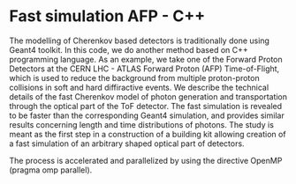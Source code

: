 # Fast simulation AFP - C++
The modelling of Cherenkov based detectors is traditionally done using Geant4 toolkit. In this code, we do another method based on C++ programming language. 
As an example, we take one of the Forward Proton Detectors at the CERN LHC - ATLAS Forward Proton (AFP) Time-of-Flight, which is used to reduce the background from multiple proton-proton collisions in soft and hard diffiractive events. We describe the technical details of the fast Cherenkov model of photon generation and transportation through the optical part of the ToF detector. 
The fast simulation is revealed to be faster than the corresponding Geant4 simulation, and provides similar results concerning length and time distributions of photons. The study is meant as the first step in a construction of a building kit allowing creation of a fast simulation of an arbitrary shaped optical part of detectors.

The process is accelerated and parallelized by using the directive OpenMP (pragma omp parallel). 
